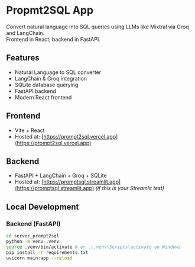 # Propmt2SQL App

Convert natural language into SQL queries using LLMs like Mixtral via Groq and LangChain.  
Frontend in React, backend in FastAPI.

## Features

- Natural Language to SQL converter
- LangChain & Groq integration
- SQLite database querying
- FastAPI backend
- Modern React frontend

## Frontend

- Vite + React
- Hosted at: [https://prompt2sql.vercel.app](https://prompt2sql.vercel.app)

## Backend

- FastAPI + LangChain + Groq + SQLite
- Hosted at: [https://promptsql.streamlit.app](https://promptsql.streamlit.app) *(if this is your Streamlit test)*

## Local Development

### Backend (FastAPI)
```bash
cd server_prompt2sql
python -m venv .venv
source .venv/bin/activate # or .\.venv\Scripts\activate on Windows
pip install -r requirements.txt
uvicorn main:app --reload
